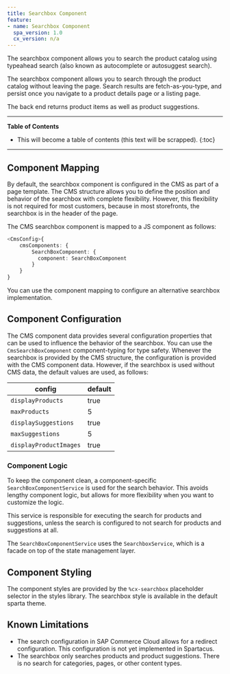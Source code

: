 ```yaml
---
title: Searchbox Component
feature:
- name: Searchbox Component
  spa_version: 1.0
  cx_version: n/a
---
```


The searchbox component allows you to search the product catalog using typeahead search (also known as autocomplete or autosuggest search).

The searchbox component allows you to search through the product catalog without leaving the page. Search results are fetch-as-you-type, and persist once you navigate to a product details page or a listing page.

The back end returns product items as well as product suggestions.

***

**Table of Contents**

- This will become a table of contents (this text will be scrapped).
{:toc}

***

## Component Mapping

By default, the searchbox component is configured in the CMS as part of a page template. The CMS structure allows you to define the position and behavior of the searchbox with complete flexibility. However, this flexibility is not required for most customers, because in most storefronts, the searchbox is in the header of the page.

The CMS searchbox component is mapped to a JS component as follows:

```typescript
<CmsConfig>{
    cmsComponents: {
        SearchBoxComponent: {
          component: SearchBoxComponent
        }
    }
}
```

You can use the component mapping to configure an alternative searchbox implementation.

## Component Configuration

The CMS component data provides several configuration properties that can be used to influence the behavior of the searchbox. You can use the `CmsSearchBoxComponent` component-typing for type safety. Whenever the searchbox is provided by the CMS structure, the configuration is provided with the CMS component data. However, if the searchbox is used without CMS data, the default values are used, as follows:

| config                 | default |
| ---------------------- | ------- |
| `displayProducts`      | true    |
| `maxProducts`          | 5       |
| `displaySuggestions`   | true    |
| `maxSuggestions`       | 5       |
| `displayProductImages` | true    |

### Component Logic

To keep the component clean, a component-specific `SearchBoxComponentService` is used for the search behavior. This avoids lengthy component logic, but allows for more flexibility when you want to customize the logic.

This service is responsible for executing the search for products and suggestions, unless the search is configured to not search for products and suggestions at all.

The `SearchBoxComponentService` uses the `SearchboxService`, which is a facade on top of the state management layer. 

## Component Styling

The component styles are provided by the `%cx-searchbox` placeholder selector in the styles library. The searchbox style is available in the default sparta theme.

## Known Limitations

- The search configuration in SAP Commerce Cloud allows for a redirect configuration. This configuration is not yet implemented in Spartacus.
- The searchbox only searches products and product suggestions. There is no search for categories, pages, or other content types.
